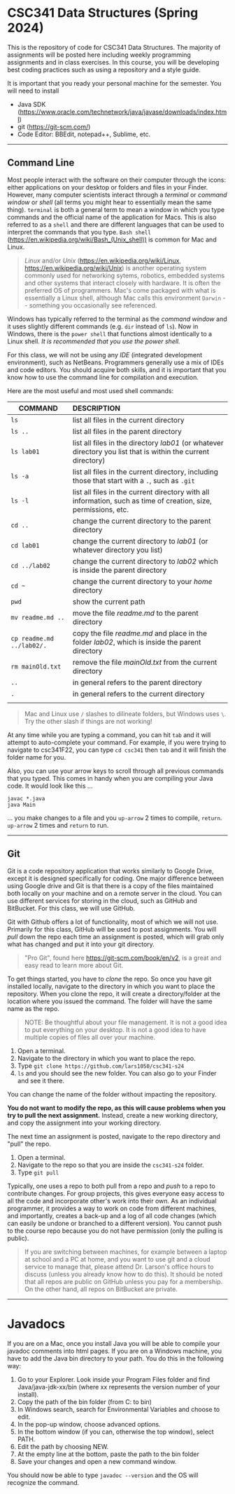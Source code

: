 # CSC341 Data Structures (Spring 2024)

This is the repository of code for CSC341 Data Structures. The majority of assignments
will be posted here including weekly programming assignments and in class exercises. In this course, you
will be developing best coding practices such as using a repository and a style guide.

It is important that you ready your personal machine for the semester. You will need to install
- Java SDK (https://www.oracle.com/technetwork/java/javase/downloads/index.html)
- git (https://git-scm.com/)
- Code Editor: BBEdit, notepad++, Sublime, etc.

<hr>

## Command Line

Most people interact with the software on their computer through the icons: either applications on your desktop
or folders and files in your Finder. However, many computer scientists interact through a _terminal_ or
_command window_ or _shell_ (all terms you might hear to essentially mean the same thing). 
`terminal` is both a general term to mean a window in which you type commands and the official name of the application for Macs. This is also referred to as a `shell` and there are different languages that can be used to interpret
the commands that you type. `Bash shell` (https://en.wikipedia.org/wiki/Bash_(Unix_shell)) is common for Mac and Linux. 

> _Linux_ and/or _Unix_ (https://en.wikipedia.org/wiki/Linux, https://en.wikipedia.org/wiki/Unix) 
is another operating system commonly used for networking sytems, robotics, embedded systems 
and other systems that interact closely with hardware. It is often the preferred OS of programmers. Mac's come packaged with 
what is essentially a Linux shell, although Mac calls this environment `Darwin` -- something you occasionally see referenced.

Windows has typically referred to the terminal as the _command window_ and it uses slightly different commands (e.g. `dir` instead of `ls`). Now in Windows, 
there is the `power shell` that functions almost identically to a Linux shell. *It is recommended that you use the power shell.*

For this class, we will not be using any _IDE_ (integrated development environment), such as NetBeans. 
Programmers generally use a mix of IDEs and code editors. You should acquire both skills, and it is important that you
know how to use the command line for compilation and execution.

Here are the most useful and most used shell commands:

|    COMMAND        |     DESCRIPTION      |
| --------------|:-----------------------------------------------|
| `ls` | list all files in the current directory |
| `ls ..` | list all files in the parent directory
| `ls lab01` | list all files in the directory _lab01_ (or whatever directory you list that is within the current directory) |
| `ls -a` | list all files in the current directory, including those that start with a `.`, such as `.git`
| `ls -l` | list all files in the current directory with all information, such as time of creation, size,  permissions, etc. |
| `cd ..` | change the current directory to the parent directory |
| `cd lab01` | change the current directory to _lab01_ (or whatever directory you list) |
| `cd ../lab02` | change the current directory to _lab02_ which is inside the parent directory |
| `cd ~` | change the current directory to your _home_ directory |
| `pwd` | show the current path |
| `mv readme.md ..` | move the file _readme.md_ to the parent directory |
| `cp readme.md ../lab02/.` | copy the file _readme.md_ and place in the folder _lab02_, which is inside the parent directory |
| `rm mainOld.txt` | remove the file _mainOld.txt_ from the current directory |
| `..` | in general refers to the parent directory |
| `.` | in general refers to the current directory |
|    |   |

> Mac and Linux use `/` slashes to dilineate folders, but Windows uses `\`. Try the other slash if things are not working!

At any time while you are typing a command, you can hit `tab` and it will attempt to auto-complete your command.
For example, if you were trying to navigate to csc341F22, you can type `cd csc341` then `tab` and it will finish the
folder name for you.

Also, you can use your arrow keys to scroll through all previous commands that you typed. This comes in 
handy when you are compiling your Java code. It would look like this ...

```
javac *.java
java Main
```

... you make changes to a file and you `up-arrow` 2 times to compile, `return`. `up-arrow` 2 times and `return` to run.

<hr>

## Git

Git is a code repository application that works similarly to Google Drive, except it is designed specifically for coding.
One major difference between using Google drive and Git is that there is a copy of the files maintained both
locally on your machine and on a remote server in the cloud. You can use different services for storing in the cloud, 
such as GitHub and BitBucket. For this class, we will use GitHub.

Git with Github offers a lot of functionality, most of which we will not use. Primarily for this class, GitHub will be used to 
post assignments. You will _pull_ down the repo each time an assignment is posted, which will grab only
what has changed and put it into your git directory.

> "Pro Git", found here https://git-scm.com/book/en/v2, is a great and easy read to learn more about Git.

To get things started, you have to _clone_ the repo. So once you have git installed locally, navigate to the directory
in which you want to place the repository. When you clone the repo, it will create a directory/folder at the location where you issued the command. 
The folder will have the same name as the repo. 

> NOTE: Be thoughtful about your file management. It is not a good idea to put everything on your desktop. It is not
a good idea to have multiple copies of files all over your machine.

1. Open a terminal.
2. Navigate to the directory in which you want to place the repo.
3. Type `git clone https://github.com/lars1050/csc341-s24`
4. `ls` and you should see the new folder. You can also go to your Finder and see it there.

You can change the name of the folder without impacting the repository.

**You do not want to modify the repo, as this will cause problems when you try to pull the next assignment.**
Instead, create a new working directory, and copy the assignment into your working directory.

The next time an assignment is posted, navigate to the repo directory and "pull" the repo.

1. Open a terminal.
2. Navigate to the repo so that you are inside the `csc341-s24` folder.
3. Type `git pull`

Typically, one uses a repo to both pull from a repo and _push_ to a repo to contribute changes. For group
projects, this gives everyone easy access to all the code and incorporate other's work into their own.
As an individual programmer, it provides a way to work on code from different machines, and importantly,
creates a back-up and a log of all code changes (which can easily be undone or branched to a different version).
You cannot push to the course repo because you do not have permission (only the pulling is public).

> If you are switching between machines, for example between a laptop at school and a PC at home, and you 
want to use git and a cloud service to manage that, please attend Dr. Larson's office hours to discuss
(unless you already know how to do this). It should be noted that all repos are public on GitHub
unless you pay for a membership. On the other hand, all repos on BitBucket are private.

<hr>

# Javadocs

If you are on a Mac, once you install Java you will be able to compile your javadoc comments into html pages.
If you are on a Windows machine, you have to add the Java bin directory to your path. You do this in the following way:

1. Go to your Explorer. Look inside your Program Files folder and find Java/java-jdk-xx/bin (where xx represents the version number of your install).
2. Copy the path of the bin folder (from C: to bin)
3. In Windows search, search for Environmental Variables and choose to edit.
4. In the pop-up window, choose advanced options.
5. In the bottom window (if you can, otherwise the top window), select PATH.
6. Edit the path by choosing NEW.
7. At the empty line at the bottom, paste the path to the bin folder
8. Save your changes and open a new command window.

You should now be able to type `javadoc --version` and the OS will recognize the command.





